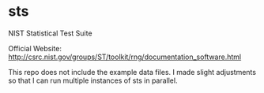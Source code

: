 # sts
NIST Statistical Test Suite

Official Website: http://csrc.nist.gov/groups/ST/toolkit/rng/documentation_software.html

This repo does not include the example data files. I made slight adjustments so that I can
run multiple instances of sts in parallel.
